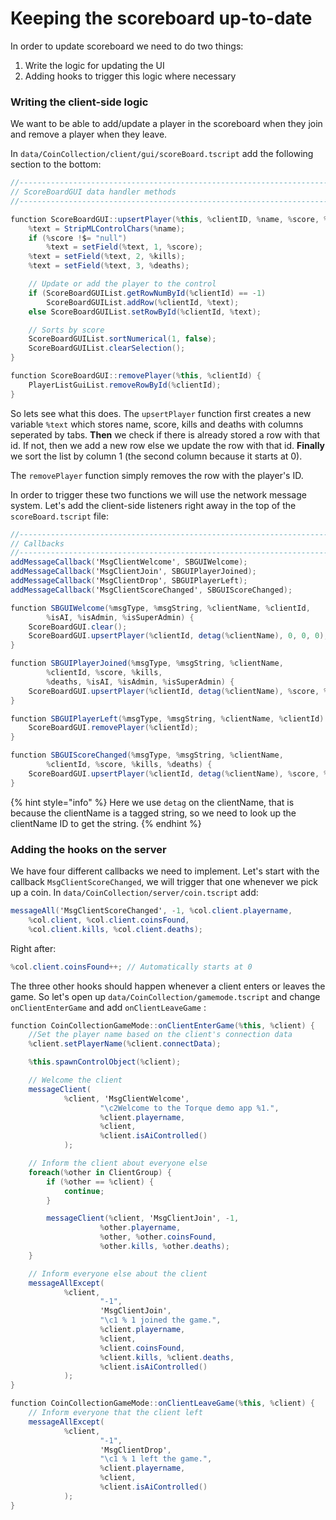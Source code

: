 # Keeping the scoreboard up-to-date

In order to update scoreboard we need to do two things:

1. Write the logic for updating the UI
2. Adding hooks to trigger this logic where necessary

### Writing the client-side logic

We want to be able to add/update a player in the scoreboard when they join and remove a player when they leave.

In `data/CoinCollection/client/gui/scoreBoard.tscript` add the following section to the bottom:

```csharp
//-----------------------------------------------------------------------------
// ScoreBoardGUI data handler methods
//-----------------------------------------------------------------------------

function ScoreBoardGUI::upsertPlayer(%this, %clientID, %name, %score, %kills, %deaths) {
    %text = StripMLControlChars(%name);
    if (%score !$= "null")
        %text = setField(%text, 1, %score);
    %text = setField(%text, 2, %kills);
    %text = setField(%text, 3, %deaths);

    // Update or add the player to the control
    if (ScoreBoardGUIList.getRowNumById(%clientId) == -1)
        ScoreBoardGUIList.addRow(%clientId, %text);
    else ScoreBoardGUIList.setRowById(%clientId, %text);

    // Sorts by score
    ScoreBoardGUIList.sortNumerical(1, false);
    ScoreBoardGUIList.clearSelection();
}

function ScoreBoardGUI::removePlayer(%this, %clientId) {
    PlayerListGuiList.removeRowById(%clientId);
}
```

So lets see what this does.  The `upsertPlayer` function first creates a new variable `%text` which stores name, score, kills and deaths with columns seperated by tabs. **Then** we check if there is already stored a row with that id. If not, then we add a new row else we update the row with that id. **Finally** we sort the list by column 1 (the second column because it starts at 0).&#x20;

The `removePlayer` function simply removes the row with the player's ID.

In order to trigger these two functions we will use the network message system. Let's add the client-side listeners right away in the top of the `scoreBoard.tscript` file:

```csharp
//-----------------------------------------------------------------------------
// Callbacks
//-----------------------------------------------------------------------------
addMessageCallback('MsgClientWelcome', SBGUIWelcome);
addMessageCallback('MsgClientJoin', SBGUIPlayerJoined);
addMessageCallback('MsgClientDrop', SBGUIPlayerLeft);
addMessageCallback('MsgClientScoreChanged', SBGUIScoreChanged);

function SBGUIWelcome(%msgType, %msgString, %clientName, %clientId,
        %isAI, %isAdmin, %isSuperAdmin) {
    ScoreBoardGUI.clear();
    ScoreBoardGUI.upsertPlayer(%clientId, detag(%clientName), 0, 0, 0);
}

function SBGUIPlayerJoined(%msgType, %msgString, %clientName,
        %clientId, %score, %kills,
        %deaths, %isAI, %isAdmin, %isSuperAdmin) {
    ScoreBoardGUI.upsertPlayer(%clientId, detag(%clientName), %score, %kills, %deaths);
}

function SBGUIPlayerLeft(%msgType, %msgString, %clientName, %clientId) {
    ScoreBoardGUI.removePlayer(%clientId);
}

function SBGUIScoreChanged(%msgType, %msgString, %clientName,
        %clientId, %score, %kills, %deaths) {
    ScoreBoardGUI.upsertPlayer(%clientId, detag(%clientName), %score, %kills, %deaths);
}
```

{% hint style="info" %}
Here we use `detag` on the clientName, that is because the clientName is a tagged string, so we need to look up the clientName ID to get the string.
{% endhint %}

### Adding the hooks on the server

We have four different callbacks we need to implement. Let's start with the callback `MsgClientScoreChanged`, we will trigger that one whenever we pick up a coin. In `data/CoinCollection/server/coin.tscript` add:

```csharp
messageAll('MsgClientScoreChanged', -1, %col.client.playername,
    %col.client, %col.client.coinsFound,
    %col.client.kills, %col.client.deaths);
```

Right after:

```csharp
%col.client.coinsFound++; // Automatically starts at 0
```

The three other hooks should happen whenever a client enters or leaves the game. So let's open up `data/CoinCollection/gamemode.tscript` and change `onClientEnterGame` and add `onClientLeaveGame` :

```csharp
function CoinCollectionGameMode::onClientEnterGame(%this, %client) {
    //Set the player name based on the client's connection data
    %client.setPlayerName(%client.connectData);

    %this.spawnControlObject(%client);

    // Welcome the client
    messageClient(
            %client, 'MsgClientWelcome',
                    "\c2Welcome to the Torque demo app %1.",
                    %client.playername,
                    %client,
                    %client.isAiControlled()
            );

    // Inform the client about everyone else
    foreach(%other in ClientGroup) {
        if (%other == %client) {
            continue;
        }

        messageClient(%client, 'MsgClientJoin', -1,
                    %other.playername,
                    %other, %other.coinsFound,
                    %other.kills, %other.deaths);
    }

    // Inform everyone else about the client
    messageAllExcept(
            %client,
                    "-1",
                    'MsgClientJoin',
                    "\c1 % 1 joined the game.",
                    %client.playername,
                    %client,
                    %client.coinsFound,
                    %client.kills, %client.deaths,
                    %client.isAiControlled()
            );
}

function CoinCollectionGameMode::onClientLeaveGame(%this, %client) {
    // Inform everyone that the client left
    messageAllExcept(
            %client,
                    "-1",
                    'MsgClientDrop',
                    "\c1 % 1 left the game.",
                    %client.playername,
                    %client,
                    %client.isAiControlled()
            );
}

```
